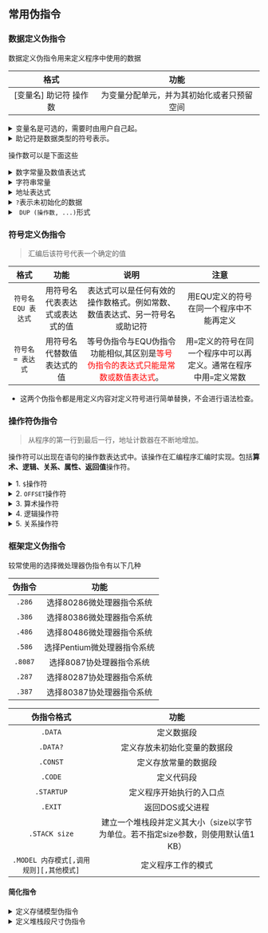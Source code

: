 ## 常用伪指令



### 数据定义伪指令

数据定义伪指令用来定义程序中使用的数据

| 格式 | 功能 | 
| :--: | :--: |
| [变量名] 助记符 操作数 | 为变量分配单元，并为其初始化或者只预留空间 |

<details>
<summary>变量名是可选的，需要时由用户自己起。</summary>

- 它是该数据区的符号地址，
- 也是其中第一个数据项的偏移量。
- 程序通过变量名引用其中的数据。
</details>

<details>
<summary>助记符是数据类型的符号表示。</summary>

| 助记符 | 数据类型 | 一个数据项字节数 |
| :----: | :------: | :--------------: |
|  DB *BYTE*  | 字节型 |         1          |
|  DW *WORD*  | 字型 |         2          |
|  DD *DWORD*  | 双字型 |         4          |
|  DQ *QWORD*  | 四字型 |         8          |
|  DF *FWORD*  | 六字节型 |         6          |
|  DT *TBYTE*  | 10字节型 |         10          |

注：必须掌握DB、DW、DD

</details>

操作数可以是下面这些

<details>
<summary>数字常量及数值表达式</summary>

操作数可以是数值表达式，数字中若出现字母形式,不区分大小写。如下所示：

- **十进制数** ：以D结尾，汇编语言中缺省值是十进制数，所以D可以省略不写。
- **二进制数** ：以B结尾。例如，10100011B，10100011b。
- **十六进制数** ：以H结尾。例如，12H，12h，0AB56H，0ab56h。
- **八进制数** ：以Q或O（字母）结尾。例如，352Q。

</details>

<details>
<summary>字符串常量</summary>

在汇编语言中字符需要用**单引号括起来**，

- 其值为字符的ASCII值。
- 因为每个字符占用一个字节，所以最好用**DB助记符**定义字符串。
  - 例如，`'A'`的值为41H。`'abc'`的值为616263H。

</details>

<details>
<summary>地址表达式</summary>

操作数可以是地址符号。

- 若只定义符号的偏移量部分，则使用DW助记符。
- 若要定义它的双字长地址指针（既含16位**偏移量**又含**段基址**），则使用DD助记符，
  - 其中低字中存放偏移量，高字中存放段基址。
  - 例如,`VAR DW LAB`语句在汇编后`VAR`中含有`LAB`的偏移量

</details>

<details>
<summary><code>?</code>表示未初始化的数据</summary>

- 在程序中使用`?`为变量预留空间而不赋初值。

</details>

<details>
<summary><code><n> DUP (操作数, ...)</code>形式</summary>

- 若要对某些数据重复多次，可以使用这种格式。
  - 其功能是把`()`中的内容复制n次。
- DUP可以嵌套。

</details>



### 符号定义伪指令

> 汇编后该符号代表一个确定的值

| 格式 | 功能 | 说明 | 注意 |
| :--: | :--: | :--: | :--: |
|  `符号名 EQU 表达式`  | 用符号名代表表达式或表达式的值 | 表达式可以是任何有效的操作数格式。例如常数、数值表达式、另一符号名或助记符 | 用EQU定义的符号在同一个程序中不能再定义 |
|  `符号名 = 表达式`  | 用符号名代替数值表达式的值 | 等号伪指令与EQU伪指令功能相似,其区别是<font color=red>等号伪指令的表达式只能是常数或数值表达式</font>。| 用`=`定义的符号在同一个程序中可以再定义。通常在程序中用`=`定义常数 |

- 这两个伪指令都是用定义内容对定义符号进行简单替换，不会进行语法检查。

### 操作符伪指令

> 从程序的第一行到最后一行，地址计数器在不断地增加。

操作符可以出现在语句的操作数表达式中。该操作在汇编程序汇编时实现。包括**算术、逻辑、关系、属性、返回值**操作符。



<details>
<summary>1. <code>$</code>操作符</summary>

- `$`操作符用来表示当前语句的偏移量。
- 程序中一般不直接使用`$`的值，而是使用它来计算变量占用的空间

```asm
; 例子
wVar WORD 0102h, 1000, 100*100
BYTESOFWVAR EQU $ - wVar ;值等于6
```

</details>

<details>
<summary>2. <code>OFFSET</code>操作符</summary>

| 格式 | 功能 |
| :--: | :--: |
|  `OFFSET [变量\|标号]`  | OFFSET操作符用来取出变量或标号的地址（在段中的偏移量）。在32位编程环境中，地址是一个32位的数。 |

```asm
; 例子
mov ax, OFFSET wVar ;将wVar的偏移量送入ax
```

</details>

<details>
<summary>3. 算术操作符</summary>

- 算术操作符可以用在**数值表达式**或**地址表达式**中

| 操作符 | 功能 |
| :----: | :--: |
|  `+`  | 加法 |
|  `-`  | 减法 |
|  `*`  | 乘法 |
|  `/`  | 除法 |
|  `MOD`  | 取模 |

```asm
; 例子
X DW 12, 34, 56
CT EQU ($ - X) / 2 ;CT的值为3
MOV CX, CT ;CX的值为3
MOV AX, X ;AX的值为12
ADD AX, X + 2 ;AX的值为46 (12 + 34, 因为是字型，所以加2)
```
</details>

<details>
<summary>4. 逻辑操作符</summary>

| 操作符 | 功能 |
| :----: | :--: |
|  `NOT`  | 按位取反 |
|  `AND`  | 按位与 |
|  `OR`  | 按位或 |
|  `XOR`  | 按位异或 |

```asm
; 例子
PORT EQU 0FH
AND DL, PORT AND 0FEH ; 0FH AND 0FEH = 0EH

; 汇编后我们得到
AND DL, 0EH
```

</details>

<details>
<summary>5. 关系操作符</summary>

| 操作符 | 功能 |
| :----: | :--: |
|  `EQ`  | 等于 |
|  `NE`  | 不等于 |
|  `GT`  | 大于 |
|  `GE`  | 大于等于 |
|  `LT`  | 小于 |
|  `LE`  | 小于等于 |

```asm
; 指令 MOV AL,CH LT 20的汇编结果：
MOV AL, 0FFH ; CH < 20
; 或者
MOV AL, 0 ; CH >= 20
```

</details>


### 框架定义伪指令

较常使用的选择微处理器伪指令有以下几种

| 伪指令 | 功能 |
| :----: | :--: |
|  `.286`  | 选择80286微处理器指令系统 |
|  `.386`  | 选择80386微处理器指令系统 |
|  `.486`  | 选择80486微处理器指令系统 |
|  `.586`  | 选择Pentium微处理器指令系统 |
|  `.8087`  | 选择8087协处理器指令系统 |
|  `.287`  | 选择80287协处理器指令系统 |
|  `.387`  | 选择80387协处理器指令系统 |

| 伪指令格式 | 功能 |
| :----: | :--: |
| `.DATA` | 定义数据段 |
| `.DATA?` | 定义存放未初始化变量的数据段 |
| `.CONST` | 定义存放常量的数据段 |
| `.CODE` | 定义代码段 |
| `.STARTUP` | 定义程序开始执行的入口点 |
| `.EXIT` | 返回DOS或父进程 |
| `.STACK size` | 建立一个堆栈段并定义其大小（size以字节为单位。若不指定size参数，则使用默认值1 KB） |
| `.MODEL 内存模式[,调用规则][,其他模式]` | 定义程序工作的模式 |


#### 简化指令

<details>
<summary>定义存储模型伪指令</summary>

| 常用格式 | 功能 |
| :----: | :--: |
| `.model 存储模型` | 定义存储模型 |

常用的存储模型有：

| 存储模型 | 功能 |
| :----: | :--: |
| `TINY` | 所有代码和数据放置在一个段中 |
| `SMALL` | 所有代码在一个段内,所有数据在另一个段 |
| `MEDIUM` | 代码放置在多个段内。数据限制在一个段 |
| `COMPACT` | 代码在一个段内，数据可以在多个段内 |
| `LARGE` | 代码和数据被放置在多个段内 |
| `HUGE` | 单个数据项可以超过64K,其它同LARGE模型 |
| `FLAT` | 与TINY模型类似，所有代码和数据放置在一个段中。TINY模型的段是16位，FLAT32位 |

</details>

<details>
<summary>定义堆栈段尺寸伪指令</summary>

| 常用格式 | 功能 | 说明 |
| :----: | :--: | :--: |
| `.stack size` | 建立一个堆栈段并定义其大小 | 若不指定size参数，则使用缺省值1KB |

</details>